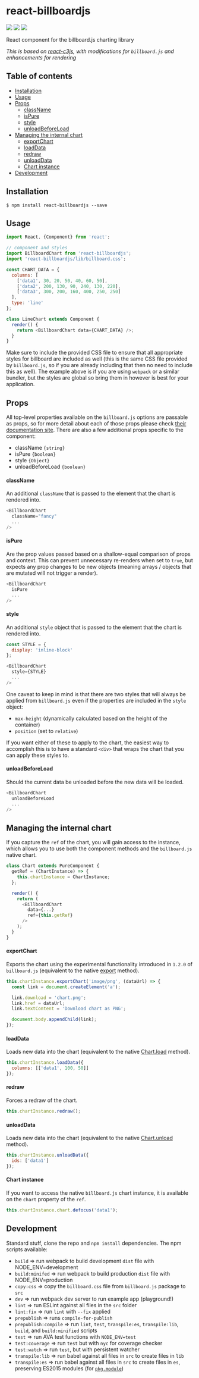 # react-billboardjs

<img src="https://img.shields.io/badge/build-passing-brightgreen.svg"/>
<img src="https://img.shields.io/badge/coverage-100%25-brightgreen.svg"/>
<img src="https://img.shields.io/badge/license-MIT-blue.svg"/>

React component for the billboard.js charting library

_This is based on [react-c3js](https://github.com/bcbcarl/react-c3js), with modifications for `billboard.js` and enhancements for rendering_

## Table of contents

* [Installation](#installation)
* [Usage](#usage)
* [Props](#props)
  * [className](#classname)
  * [isPure](#ispure)
  * [style](#style)
  * [unloadBeforeLoad](#unloadbeforeload)
* [Managing the internal chart](#managing-the-internal-chart)
  * [exportChart](#exportchart)
  * [loadData](#loaddata)
  * [redraw](#redraw)
  * [unloadData](#unloaddata)
  * [Chart instance](#chart-instance)
* [Development](#development)

## Installation

```
$ npm install react-billboardjs --save
```

## Usage

```javascript
import React, {Component} from 'react';

// component and styles
import BillboardChart from 'react-billboardjs';
import 'react-billboardjs/lib/billboard.css';

const CHART_DATA = {
  columns: [
    ['data1', 30, 20, 50, 40, 60, 50],
    ['data2', 200, 130, 90, 240, 130, 220],
    ['data3', 300, 200, 160, 400, 250, 250]
  ],
  type: 'line'
};

class LineChart extends Component {
  render() {
    return <BillboardChart data={CHART_DATA} />;
  }
}
```

Make sure to include the provided CSS file to ensure that all appropriate styles for billboard are included as well (this is the same CSS file provided by `billboard.js`, so if you are already including that then no need to include this as well). The example above is if you are using `webpack` or a similar bundler, but the styles are global so bring them in however is best for your application.

## Props

All top-level properties available on the `billboard.js` options are passable as props, so for more detail about each of those props please check [their documentation site](https://naver.github.io/billboard.js/release/latest/doc/). There are also a few additional props specific to the component:

* className `{string}`
* isPure `{boolean}`
* style `{Object}`
* unloadBeforeLoad `{boolean}`

#### className

An additional `className` that is passed to the element that the chart is rendered into.

```javascript
<BillboardChart
  className="fancy"
  ...
/>
```

#### isPure

Are the prop values passed based on a shallow-equal comparison of props and context. This can prevent unnecessary re-renders when set to `true`, but expects any prop changes to be new objects (meaning arrays / objects that are mutated will not trigger a render).

```javascript
<BillboardChart
  isPure
  ...
/>
```

#### style

An additional `style` object that is passed to the element that the chart is rendered into.

```javascript
const STYLE = {
  display: 'inline-block'
};

<BillboardChart
  style={STYLE}
  ...
/>
```

One caveat to keep in mind is that there are two styles that will always be applied from `billboard.js` even if the properties are included in the `style` object:

* `max-height` (dynamically calculated based on the height of the container)
* `position` (set to `relative`)

If you want either of these to apply to the chart, the easiest way to accomplish this is to have a standard `<div>` that wraps the chart that you can apply these styles to.

#### unloadBeforeLoad

Should the current data be unloaded before the new data will be loaded.

```javascript
<BillboardChart
  unloadBeforeLoad
  ...
/>
```

## Managing the internal chart

If you capture the `ref` of the chart, you will gain access to the instance, which allows you to use both the component methods and the `billboard.js` native chart.

```javascript
class Chart extends PureComponent {
  getRef = (ChartInstance) => {
    this.chartInstance = ChartInstance;
  };

  render() {
    return (
      <BillboardChart
        data={...}
        ref={this.getRef}
      />
    );
  }
}
```

#### exportChart

Exports the chart using the experimental functionality introduced in `1.2.0` of `billboard.js` (equivalent to the native [export](https://naver.github.io/billboard.js/release/latest/doc/Chart.html#export) method).

```javascript
this.chartInstance.exportChart('image/png', (dataUrl) => {
  const link = document.createElement('a');

  link.download = 'chart.png';
  link.href = dataUrl;
  link.textContent = 'Download chart as PNG';

  document.body.appendChild(link);
});
```

#### loadData

Loads new data into the chart (equivalent to the native [Chart.load](https://naver.github.io/billboard.js/release/latest/doc/Chart.html#load) method).

```javascript
this.chartInstance.loadData({
  columns: [['data1', 100, 50]]
});
```

#### redraw

Forces a redraw of the chart.

```javascript
this.chartInstance.redraw();
```

#### unloadData

Loads new data into the chart (equivalent to the native [Chart.unload](https://naver.github.io/billboard.js/release/latest/doc/Chart.html#unload) method).

```javascript
this.chartInstance.unloadData({
  ids: ['data1']
});
```

#### Chart instance

If you want to access the native `billboard.js` chart instance, it is available on the `chart` property of the `ref`.

```javascript
this.chartInstance.chart.defocus('data1');
```

## Development

Standard stuff, clone the repo and `npm install` dependencies. The npm scripts available:

* `build` => run webpack to build development `dist` file with NODE_ENV=development
* `build:minifed` => run webpack to build production `dist` file with NODE_ENV=production
* `copy:css` => copy the `billboard.css` file from `billboard.js` package to `src`
* `dev` => run webpack dev server to run example app (playground!)
* `lint` => run ESLint against all files in the `src` folder
* `lint:fix` => run `lint` with `--fix` applied
* `prepublish` => runs `compile-for-publish`
* `prepublish:compile` => run `lint`, `test`, `transpile:es`, `transpile:lib`, `build`, and `build:minified` scripts
* `test` => run AVA test functions with `NODE_ENV=test`
* `test:coverage` => run `test` but with `nyc` for coverage checker
* `test:watch` => run `test`, but with persistent watcher
* `transpile:lib` => run babel against all files in `src` to create files in `lib`
* `transpile:es` => run babel against all files in `src` to create files in `es`, preserving ES2015 modules (for [`pkg.module`](https://github.com/rollup/rollup/wiki/pkg.module))

